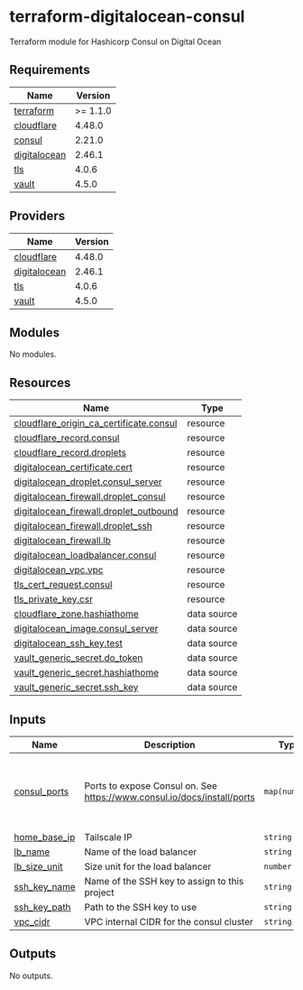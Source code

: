 # terraform-digitalocean-consul
Terraform module for Hashicorp Consul on Digital Ocean

<!-- BEGIN_TF_DOCS -->
## Requirements

| Name | Version |
|------|---------|
| <a name="requirement_terraform"></a> [terraform](#requirement\_terraform) | >= 1.1.0 |
| <a name="requirement_cloudflare"></a> [cloudflare](#requirement\_cloudflare) | 4.48.0 |
| <a name="requirement_consul"></a> [consul](#requirement\_consul) | 2.21.0 |
| <a name="requirement_digitalocean"></a> [digitalocean](#requirement\_digitalocean) | 2.46.1 |
| <a name="requirement_tls"></a> [tls](#requirement\_tls) | 4.0.6 |
| <a name="requirement_vault"></a> [vault](#requirement\_vault) | 4.5.0 |

## Providers

| Name | Version |
|------|---------|
| <a name="provider_cloudflare"></a> [cloudflare](#provider\_cloudflare) | 4.48.0 |
| <a name="provider_digitalocean"></a> [digitalocean](#provider\_digitalocean) | 2.46.1 |
| <a name="provider_tls"></a> [tls](#provider\_tls) | 4.0.6 |
| <a name="provider_vault"></a> [vault](#provider\_vault) | 4.5.0 |

## Modules

No modules.

## Resources

| Name | Type |
|------|------|
| [cloudflare_origin_ca_certificate.consul](https://registry.terraform.io/providers/cloudflare/cloudflare/4.48.0/docs/resources/origin_ca_certificate) | resource |
| [cloudflare_record.consul](https://registry.terraform.io/providers/cloudflare/cloudflare/4.48.0/docs/resources/record) | resource |
| [cloudflare_record.droplets](https://registry.terraform.io/providers/cloudflare/cloudflare/4.48.0/docs/resources/record) | resource |
| [digitalocean_certificate.cert](https://registry.terraform.io/providers/digitalocean/digitalocean/2.46.1/docs/resources/certificate) | resource |
| [digitalocean_droplet.consul_server](https://registry.terraform.io/providers/digitalocean/digitalocean/2.46.1/docs/resources/droplet) | resource |
| [digitalocean_firewall.droplet_consul](https://registry.terraform.io/providers/digitalocean/digitalocean/2.46.1/docs/resources/firewall) | resource |
| [digitalocean_firewall.droplet_outbound](https://registry.terraform.io/providers/digitalocean/digitalocean/2.46.1/docs/resources/firewall) | resource |
| [digitalocean_firewall.droplet_ssh](https://registry.terraform.io/providers/digitalocean/digitalocean/2.46.1/docs/resources/firewall) | resource |
| [digitalocean_firewall.lb](https://registry.terraform.io/providers/digitalocean/digitalocean/2.46.1/docs/resources/firewall) | resource |
| [digitalocean_loadbalancer.consul](https://registry.terraform.io/providers/digitalocean/digitalocean/2.46.1/docs/resources/loadbalancer) | resource |
| [digitalocean_vpc.vpc](https://registry.terraform.io/providers/digitalocean/digitalocean/2.46.1/docs/resources/vpc) | resource |
| [tls_cert_request.consul](https://registry.terraform.io/providers/hashicorp/tls/4.0.6/docs/resources/cert_request) | resource |
| [tls_private_key.csr](https://registry.terraform.io/providers/hashicorp/tls/4.0.6/docs/resources/private_key) | resource |
| [cloudflare_zone.hashiathome](https://registry.terraform.io/providers/cloudflare/cloudflare/4.48.0/docs/data-sources/zone) | data source |
| [digitalocean_image.consul_server](https://registry.terraform.io/providers/digitalocean/digitalocean/2.46.1/docs/data-sources/image) | data source |
| [digitalocean_ssh_key.test](https://registry.terraform.io/providers/digitalocean/digitalocean/2.46.1/docs/data-sources/ssh_key) | data source |
| [vault_generic_secret.do_token](https://registry.terraform.io/providers/hashicorp/vault/4.5.0/docs/data-sources/generic_secret) | data source |
| [vault_generic_secret.hashiathome](https://registry.terraform.io/providers/hashicorp/vault/4.5.0/docs/data-sources/generic_secret) | data source |
| [vault_generic_secret.ssh_key](https://registry.terraform.io/providers/hashicorp/vault/4.5.0/docs/data-sources/generic_secret) | data source |

## Inputs

| Name | Description | Type | Default | Required |
|------|-------------|------|---------|:--------:|
| <a name="input_consul_ports"></a> [consul\_ports](#input\_consul\_ports) | Ports to expose Consul on. See https://www.consul.io/docs/install/ports | `map(number)` | <pre>{<br/>  "dns": 8600,<br/>  "http": 8500,<br/>  "serf-lan": 8301,<br/>  "server": 8300<br/>}</pre> | no |
| <a name="input_home_base_ip"></a> [home\_base\_ip](#input\_home\_base\_ip) | Tailscale IP | `string` | n/a | yes |
| <a name="input_lb_name"></a> [lb\_name](#input\_lb\_name) | Name of the load balancer | `string` | `"consul-lb"` | no |
| <a name="input_lb_size_unit"></a> [lb\_size\_unit](#input\_lb\_size\_unit) | Size unit for the load balancer | `number` | `1` | no |
| <a name="input_ssh_key_name"></a> [ssh\_key\_name](#input\_ssh\_key\_name) | Name of the SSH key to assign to this project | `string` | `"consul-key"` | no |
| <a name="input_ssh_key_path"></a> [ssh\_key\_path](#input\_ssh\_key\_path) | Path to the SSH key to use | `string` | `"~/.ssh/dokey.pub"` | no |
| <a name="input_vpc_cidr"></a> [vpc\_cidr](#input\_vpc\_cidr) | VPC internal CIDR for the consul cluster | `string` | `"10.10.20.0/24"` | no |

## Outputs

No outputs.
<!-- END_TF_DOCS -->